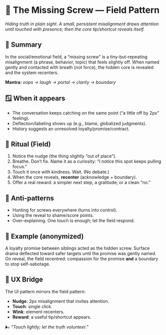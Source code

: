 # 🔩 The Missing Screw — Field Pattern

_Hiding truth in plain sight. A small, persistent misalignment draws attention until touched with presence; then the core tip/shortcut reveals itself._

## 📝 Summary

In the social/emotional field, a “missing screw” is a tiny-but-repeating misalignment (a phrase, behavior, topic) that feels slightly off. When named gently and contacted with breath (not force), the hidden core is revealed and the system recenters.

**Mantra:** _oops → laugh → portal → clarity → boundary_

## 🪟 When it appears

- The conversation keeps catching on the same point (“a little off by 2px” feeling).
- Deflection/labeling shows up (e.g., blame, globalized judgments).
- History suggests an unresolved loyalty/promise/contract.

## 🔄 Ritual (Field)

1. Notice the nudge (the thing slightly “out of place”).
2. Breathe. Don’t fix. Name it as a curiosity: “I notice this spot keeps pulling focus.”
3. Touch it once with kindness. Wait. (No debate.)
4. When the core reveals, **recenter** (acknowledge + boundary).
5. Offer a real reward: a simpler next step, a gratitude, or a clean “no.”

## 🚫 Anti-patterns

- Hunting for screws everywhere (turns into control).
- Using the reveal to shame/score points.
- Over-explaining. One touch is enough; let the field respond.

## 🧾 Example (anonymized)

A loyalty promise between siblings acted as the hidden screw. Surface drama deflected toward safer targets until the promise was gently named. On reveal, the field recentred: compassion for the promise **and** a boundary to stop self-sabotage.

## 🧭 UX Bridge

The UI pattern mirrors the field pattern:

- **Nudge**: 2px misalignment that invites attention.
- **Touch**: single click.
- **Wink**: element recenters.
- **Reward**: a useful tip/shortcut appears.

🌬 _“Touch lightly; let the truth volunteer.”_
